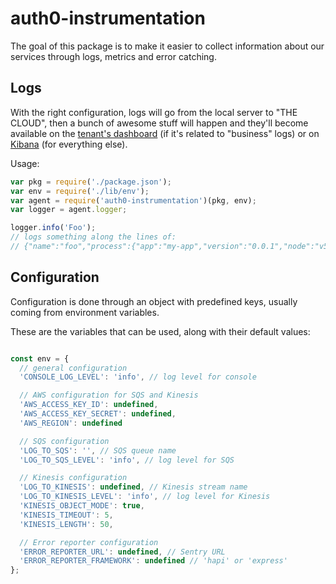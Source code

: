 # auth0-instrumentation

The goal of this package is to make it easier to collect information about our services through logs, metrics and error catching.

## Logs

With the right configuration, logs will go from the local server to "THE CLOUD", then a bunch of awesome stuff will happen and they'll become available on the [tenant's dashboard](https://auth0.com/docs/api/v2#!/Logs/get_logs) (if it's related to "business" logs) or on [Kibana](https://kibana.it.auth0.com) (for everything else).

Usage:

```js
var pkg = require('./package.json');
var env = require('./lib/env');
var agent = require('auth0-instrumentation')(pkg, env);
var logger = agent.logger;

logger.info('Foo');
// logs something along the lines of:
// {"name":"foo","process":{"app":"my-app","version":"0.0.1","node":"v5.7.1"},"hostname":"dirceu-auth0.local","pid":24102,"level":30,"msg":"Foo","time":"2016-03-22T19:39:21.609Z","v":0}
```

## Configuration

Configuration is done through an object with predefined keys, usually coming from environment variables.

These are the variables that can be used, along with their default values:

```js

const env = {
  // general configuration
  'CONSOLE_LOG_LEVEL': 'info', // log level for console

  // AWS configuration for SQS and Kinesis
  'AWS_ACCESS_KEY_ID': undefined,
  'AWS_ACCESS_KEY_SECRET': undefined,
  'AWS_REGION': undefined

  // SQS configuration
  'LOG_TO_SQS': '', // SQS queue name
  'LOG_TO_SQS_LEVEL': 'info', // log level for SQS

  // Kinesis configuration
  'LOG_TO_KINESIS': undefined, // Kinesis stream name
  'LOG_TO_KINESIS_LEVEL': 'info', // log level for Kinesis
  'KINESIS_OBJECT_MODE': true,
  'KINESIS_TIMEOUT': 5,
  'KINESIS_LENGTH': 50,

  // Error reporter configuration
  'ERROR_REPORTER_URL': undefined, // Sentry URL
  'ERROR_REPORTER_FRAMEWORK': undefined // 'hapi' or 'express'
};
```